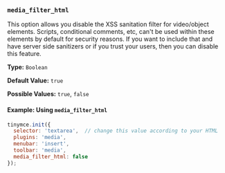 ### `media_filter_html`

This option allows you disable the XSS sanitation filter for video/object elements. Scripts, conditional comments, etc, can't be used within these elements by default for security reasons. If you want to include that and have server side sanitizers or if you trust your users, then you can disable this feature.

**Type:** `Boolean`

**Default Value:** `true`

**Possible Values:** `true`, `false`

#### Example: Using `media_filter_html`

```js
tinymce.init({
  selector: 'textarea',  // change this value according to your HTML
  plugins: 'media',
  menubar: 'insert',
  toolbar: 'media',
  media_filter_html: false
});
```

